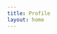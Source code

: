 ```yaml
---
title: Profile
layout: home
---
```


<div :class="$style.page">
  <Profile />
</div>

<script setup lang="ts">
import Profile from '../.vitepress/components/Profile.vue'
</script>

<style lang="css" module>
.page {
  padding: 64px 0;
  display: flex;
  flex-direction: column;
  align-items: center;
}
</style>
